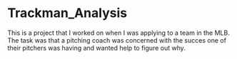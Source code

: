 # Trackman_Analysis
This is a project that I worked on when I was applying to a team in the MLB. The task was that a pitching coach was concerned with the succes one of their pitchers was having and wanted help to figure out why. 
